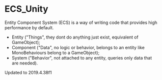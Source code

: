 # ECS_Unity
Entity Component System (ECS) is a way of writing code that provides high performance by default.

- Entity ("Things", they dont do anything just exist, equivalent of GameObject);   
- Component ("Data", no logic or behavior, belongs to an entity like MonoBehaviours belong to a GameObject);   
- System ("Behavior", not attached to any entity, queries only data that are needed).   

Updated to 2019.4.38f1
